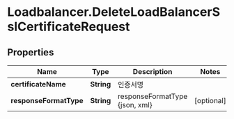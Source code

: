 # Loadbalancer.DeleteLoadBalancerSslCertificateRequest

## Properties
Name | Type | Description | Notes
------------ | ------------- | ------------- | -------------
**certificateName** | **String** | 인증서명 | 
**responseFormatType** | **String** | responseFormatType {json, xml} | [optional] 


